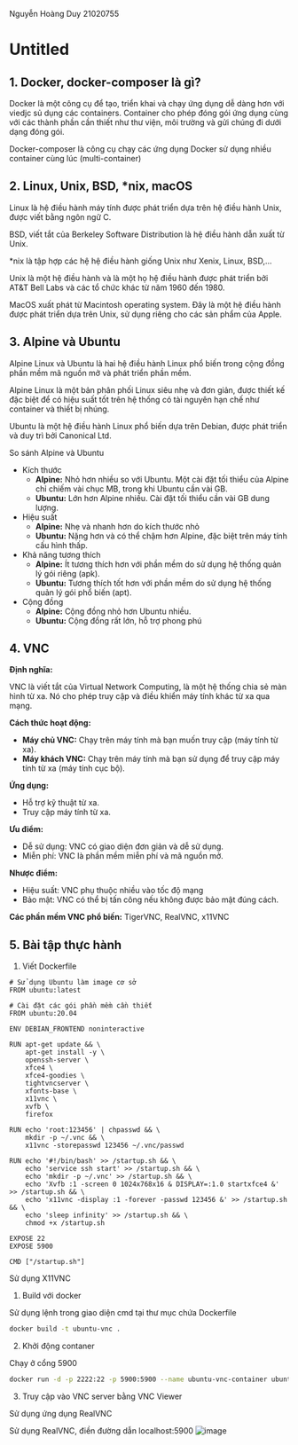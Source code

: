 Nguyễn Hoàng Duy
21020755

# Untitled

## 1.	Docker, docker-composer là gì?

Docker là một công cụ để tạo, triển khai và chạy ứng dụng dễ dàng hơn với viedjc sủ dụng các containers. Container cho phép đóng gói ứng dụng cùng với các thành phần cần thiết như thư viện, môi trường và gửi chúng đi dưới dạng đóng gói.

Docker-composer là công cụ chạy các ứng dụng Docker sử dụng nhiều container cùng lúc (multi-container)

## 2. Linux, Unix, BSD, *nix, macOS

Linux là hệ điều hành máy tính được phát triển dựa trên hệ điều hành Unix, được viết bằng ngôn ngữ C.

BSD, viết tắt của Berkeley Software Distribution là hệ điều hành dẫn xuất từ Unix.

*nix là tập hợp các hệ hệ điều hành giống Unix như Xenix, Linux, BSD,…

Unix là một hệ điều hành và là một họ hệ điều hành được phát triển bởi AT&T Bell Labs và các tổ chức khác từ năm 1960 đến 1980.

MacOS xuất phát từ Macintosh operating system. Đây là một hệ điều hành được phát triển dựa trên Unix, sử dụng riêng cho các sản phẩm của Apple.

## 3. Alpine và Ubuntu

Alpine Linux và Ubuntu là hai hệ điều hành Linux phổ biến trong cộng đồng phần mềm mã nguồn mở và phát triển phần mềm.

Alpine Linux là một bản phân phối Linux siêu nhẹ và đơn giản, được thiết kế đặc biệt để có hiệu suất tốt trên hệ thống có tài nguyên hạn chế như container và thiết bị nhúng.

Ubuntu là một hệ điều hành Linux phổ biến dựa trên Debian, được phát triển và duy trì bởi Canonical Ltd.

So sánh Alpine và Ubuntu

- Kích thước
    - **Alpine:** Nhỏ hơn nhiều so với Ubuntu. Một cài đặt tối thiểu của Alpine chỉ chiếm vài chục MB, trong khi Ubuntu cần vài GB.
    - **Ubuntu:** Lớn hơn Alpine nhiều. Cài đặt tối thiểu cần vài GB dung lượng.
- Hiệu suất
    - **Alpine:** Nhẹ và nhanh hơn do kích thước nhỏ
    - **Ubuntu:** Nặng hơn và có thể chậm hơn Alpine, đặc biệt trên máy tính cấu hình thấp.
- Khả năng tương thích
    - **Alpine:** Ít tương thích hơn với phần mềm do sử dụng hệ thống quản lý gói riêng (apk).
    - **Ubuntu:** Tương thích tốt hơn với phần mềm do sử dụng hệ thống quản lý gói phổ biến (apt).
- Cộng đồng
    - **Alpine:** Cộng đồng nhỏ hơn Ubuntu nhiều.
    - **Ubuntu:** Cộng đồng rất lớn, hỗ trợ phong phú

## 4. VNC

**Định nghĩa:**

VNC là viết tắt của Virtual Network Computing, là một hệ thống chia sẻ màn hình từ xa. Nó cho phép truy cập và điều khiển máy tính khác từ xa qua mạng.

**Cách thức hoạt động:**

- **Máy chủ VNC:** Chạy trên máy tính mà bạn muốn truy cập (máy tính từ xa).
- **Máy khách VNC:** Chạy trên máy tính mà bạn sử dụng để truy cập máy tính từ xa (máy tính cục bộ).

**Ứng dụng:**

- Hỗ trợ kỹ thuật từ xa.
- Truy cập máy tính từ xa.

**Ưu điểm:**

- Dễ sử dụng: VNC có giao diện đơn giản và dễ sử dụng.
- Miễn phí: VNC là phần mềm miễn phí và mã nguồn mở.

**Nhược điểm:**

- Hiệu suất: VNC phụ thuộc nhiều vào tốc độ mạng
- Bảo mật: VNC có thể bị tấn công nếu không được bảo mật đúng cách.

**Các phần mềm VNC phổ biến:** TigerVNC, RealVNC, x11VNC

## 5. Bài tập thực hành

1. Viết Dockerfile

```docker
# Sử dụng Ubuntu làm image cơ sở
FROM ubuntu:latest

# Cài đặt các gói phần mềm cần thiết
FROM ubuntu:20.04

ENV DEBIAN_FRONTEND noninteractive

RUN apt-get update && \
    apt-get install -y \
    openssh-server \
    xfce4 \
    xfce4-goodies \
    tightvncserver \
    xfonts-base \
    x11vnc \
    xvfb \
    firefox

RUN echo 'root:123456' | chpasswd && \
    mkdir -p ~/.vnc && \
    x11vnc -storepasswd 123456 ~/.vnc/passwd

RUN echo '#!/bin/bash' >> /startup.sh && \
    echo 'service ssh start' >> /startup.sh && \
    echo 'mkdir -p ~/.vnc' >> /startup.sh && \
    echo 'Xvfb :1 -screen 0 1024x768x16 & DISPLAY=:1.0 startxfce4 &' >> /startup.sh && \
    echo 'x11vnc -display :1 -forever -passwd 123456 &' >> /startup.sh && \
    echo 'sleep infinity' >> /startup.sh && \
    chmod +x /startup.sh

EXPOSE 22
EXPOSE 5900

CMD ["/startup.sh"]

```
Sử dụng X11VNC
1. Build với docker

Sử dụng lệnh trong giao diện cmd tại thư mục chứa Dockerfile

```bash
docker build -t ubuntu-vnc .
```


2. Khởi động contaner

Chạy ở cổng 5900
```bash
docker run -d -p 2222:22 -p 5900:5900 --name ubuntu-vnc-container ubuntu-vnc
```

3. Truy cập vào VNC server bằng VNC Viewer

Sử dụng ứng dụng RealVNC


Sử dụng RealVNC, điền đường dẫn localhost:5900
![image](https://github.com/duyhehehe/KTPM/assets/112858967/f64ca8f3-8d7c-41ec-b424-eb7cde24a094)

